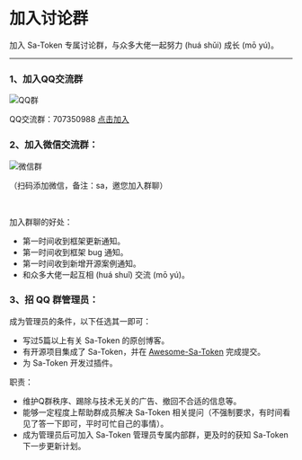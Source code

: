 # 加入讨论群

加入 Sa-Token 专属讨论群，与众多大佬一起努力 (huá shǔi) 成长 (mō yú)。

---

### 1、加入QQ交流群

![QQ群](https://oss.dev33.cn/sa-token/qq-group-4.png ':size=180')

QQ交流群：707350988 [点击加入](https://jq.qq.com/?_wv=1027&k=tqbzHT2D)

### 2、加入微信交流群：

![微信群](https://oss.dev33.cn/sa-token/wx-qr-300.png ':size=180')

（扫码添加微信，备注：sa，邀您加入群聊）

<br>

加入群聊的好处：
- 第一时间收到框架更新通知。
- 第一时间收到框架 bug 通知。
- 第一时间收到新增开源案例通知。
- 和众多大佬一起互相 (huá shuǐ) 交流 (mō yú)。


### 3、招 QQ 群管理员：

成为管理员的条件，以下任选其一即可：
- 写过5篇以上有关 Sa-Token 的原创博客。
- 有开源项目集成了 Sa-Token，并在 [Awesome-Sa-Token](https://gitee.com/sa-token/awesome-sa-token) 完成提交。
- 为 Sa-Token 开发过插件。

职责：
- 维护Q群秩序、踢除与技术无关的广告、撤回不合适的信息等。
- 能够一定程度上帮助群成员解决 Sa-Token 相关提问（不强制要求，有时间看见了答一下即可，平时可忙自己的事情）。
- 成为管理员后可加入 Sa-Token 管理员专属内部群，更及时的获知 Sa-Token 下一步更新计划。



